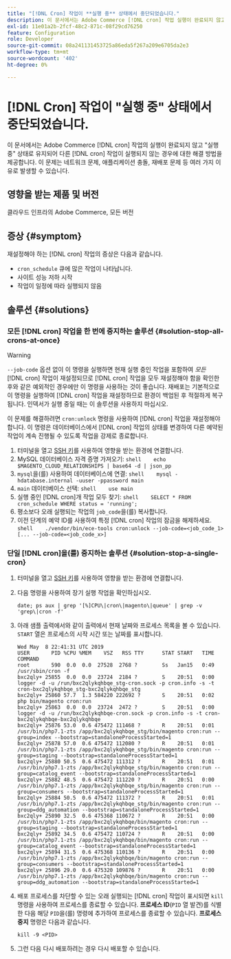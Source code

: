 ```yaml
---
title: "[!DNL Cron] 작업이 **실행 중** 상태에서 중단되었습니다."
description: 이 문서에서는 Adobe Commerce [!DNL cron] 작업 실행이 완료되지 않고 "실행 중" 상태로 유지되어 다른  [!DNL cron] 작업이 실행되지 않는 경우에 대한 해결 방법을 제공합니다. 이 문제는 네트워크 문제, 애플리케이션 충돌, 재배포 문제 등 여러 가지 이유로 발생할 수 있습니다.
exl-id: 11e01a2b-2fcf-48c2-871c-08f29cd76250
feature: Configuration
role: Developer
source-git-commit: 08a241131453725a86eda5f267a209e6705da2e3
workflow-type: tm+mt
source-wordcount: '402'
ht-degree: 0%

---
```


# [!DNL Cron] 작업이 &quot;실행 중&quot; 상태에서 중단되었습니다.

이 문서에서는 Adobe Commerce [!DNL cron] 작업의 실행이 완료되지 않고 &quot;실행 중&quot; 상태로 유지되어 다른 [!DNL cron] 작업이 실행되지 않는 경우에 대한 해결 방법을 제공합니다. 이 문제는 네트워크 문제, 애플리케이션 충돌, 재배포 문제 등 여러 가지 이유로 발생할 수 있습니다.

## 영향을 받는 제품 및 버전

클라우드 인프라의 Adobe Commerce, 모든 버전

## 증상 {#symptom}

재설정해야 하는 [!DNL cron] 작업의 증상은 다음과 같습니다.

* `cron_schedule` 큐에 많은 작업이 나타납니다.
* 사이트 성능 저하 시작
* 작업이 일정에 따라 실행되지 않음

## 솔루션 {#solutions}

### 모든 [!DNL cron] 작업을 한 번에 중지하는 솔루션 {#solution-stop-all-crons-at-once}

>[!WARNING]
>
>`--job-code` 옵션 없이 이 명령을 실행하면 현재 실행 중인 작업을 포함하여 *모든* [!DNL cron] 작업이 재설정되므로 [!DNL cron] 작업을 모두 재설정해야 함을 확인한 후와 같은 예외적인 경우에만 이 명령을 사용하는 것이 좋습니다. 재배포는 기본적으로 이 명령을 실행하여 [!DNL cron] 작업을 재설정하므로 환경이 백업된 후 적절하게 복구됩니다. 인덱서가 실행 중일 때는 이 솔루션을 사용하지 마십시오.

이 문제를 해결하려면 `cron:unlock` 명령을 사용하여 [!DNL cron] 작업을 재설정해야 합니다. 이 명령은 데이터베이스에서 [!DNL cron] 작업의 상태를 변경하여 다른 예약된 작업이 계속 진행될 수 있도록 작업을 강제로 종료합니다.

1. 터미널을 열고 [SSH 키](https://experienceleague.adobe.com/en/docs/commerce-cloud-service/user-guide/develop/secure-connections)를 사용하여 영향을 받는 환경에 연결합니다.
1. MySQL 데이터베이스 자격 증명 가져오기:    ```shell    echo $MAGENTO_CLOUD_RELATIONSHIPS | base64 -d | json_pp    ```
1. `mysql`을(를) 사용하여 데이터베이스에 연결:    ```shell    mysql -hdatabase.internal -uuser -ppassword main    ```
1. `main` 데이터베이스 선택:    ```shell    use main    ```
1. 실행 중인 [!DNL cron]개 작업 모두 찾기:    ```shell    SELECT * FROM cron_schedule WHERE status = 'running';    ```
1. 평소보다 오래 실행되는 작업의 `job_code`을(를) 복사합니다.
1. 이전 단계의 예약 ID를 사용하여 특정 [!DNL cron] 작업의 잠금을 해제하세요.    ```shell    ./vendor/bin/ece-tools cron:unlock --job-code=<job_code_1> [... --job-code=<job_code_x>]    ```

### 단일 [!DNL cron]을(를) 중지하는 솔루션 {#solution-stop-a-single-cron}

1. 터미널을 열고 [SSH 키](https://experienceleague.adobe.com/en/docs/commerce-cloud-service/user-guide/develop/secure-connections)를 사용하여 영향을 받는 환경에 연결합니다.
1. 다음 명령을 사용하여 장기 실행 작업을 확인하십시오.

   ```date; ps aux | grep '[%]CPU\|cron\|magento\|queue' | grep -v 'grep\|cron -f'```

1. 아래 샘플 출력에서와 같이 출력에서 현재 날짜와 프로세스 목록을 볼 수 있습니다. `START` 열은 프로세스의 시작 시간 또는 날짜를 표시합니다.

   ```
   Wed May  8 22:41:31 UTC 2019
   USER       PID %CPU %MEM    VSZ   RSS TTY      STAT START   TIME COMMAND
   root       590  0.0  0.0  27528  2768 ?        Ss   Jan15   0:49 /usr/sbin/cron -f
   bxc2qly+ 25855  0.0  0.0  23724  2184 ?        S    20:51   0:00 logger -d -u /run/bxc2qlykqhbqe_stg-cron.sock -p cron.info -s -t cron-bxc2qlykqhbqe_stg-bxc2qlykqhbqe_stg
   bxc2qly+ 25860 57.7  1.3 584220 222692 ?       S    20:51   0:02 php bin/magento cron:run
   bxc2qly+ 25863  0.0  0.0  23724  2472 ?        S    20:51   0:00 logger -d -u /run/bxc2qlykqhbqe-cron.sock -p cron.info -s -t cron-bxc2qlykqhbqe-bxc2qlykqhbqe
   bxc2qly+ 25876 53.0  0.6 475472 111468 ?       R    20:51   0:01 /usr/bin/php7.1-zts /app/bxc2qlykqhbqe_stg/bin/magento cron:run --group=index --bootstrap=standaloneProcessStarted=1
   bxc2qly+ 25878 57.0  0.6 475472 112080 ?       R    20:51   0:01 /usr/bin/php7.1-zts /app/bxc2qlykqhbqe_stg/bin/magento cron:run --group=staging --bootstrap=standaloneProcessStarted=1
   bxc2qly+ 25880 50.5  0.6 475472 111312 ?       R    20:51   0:01 /usr/bin/php7.1-zts /app/bxc2qlykqhbqe_stg/bin/magento cron:run --group=catalog_event --bootstrap=standaloneProcessStarted=1
   bxc2qly+ 25882 48.5  0.6 475472 111220 ?       R    20:51   0:00 /usr/bin/php7.1-zts /app/bxc2qlykqhbqe_stg/bin/magento cron:run --group=consumers --bootstrap=standaloneProcessStarted=1
   bxc2qly+ 25884 50.5  0.6 475472 111372 ?       R    20:51   0:01 /usr/bin/php7.1-zts /app/bxc2qlykqhbqe_stg/bin/magento cron:run --group=ddg_automation --bootstrap=standaloneProcessStarted=1
   bxc2qly+ 25890 32.5  0.6 475368 110672 ?       R    20:51   0:00 /usr/bin/php7.1-zts /app/bxc2qlykqhbqe/bin/magento cron:run --group=staging --bootstrap=standaloneProcessStarted=1
   bxc2qly+ 25892 34.5  0.6 475472 110724 ?       R    20:51   0:00 /usr/bin/php7.1-zts /app/bxc2qlykqhbqe/bin/magento cron:run --group=catalog_event --bootstrap=standaloneProcessStarted=1
   bxc2qly+ 25894 31.5  0.6 475368 110136 ?       R    20:51   0:00 /usr/bin/php7.1-zts /app/bxc2qlykqhbqe/bin/magento cron:run --group=consumers --bootstrap=standaloneProcessStarted=1
   bxc2qly+ 25896 29.0  0.6 475320 109876 ?       R    20:51   0:00 /usr/bin/php7.1-zts /app/bxc2qlykqhbqe/bin/magento cron:run --group=ddg_automation --bootstrap=standaloneProcessStarted=1
   ```

1. 배포 프로세스를 차단할 수 있는 오래 실행되는 [!DNL cron] 작업이 표시되면 `kill` 명령을 사용하여 프로세스를 종료할 수 있습니다. **프로세스 ID**(`PID` 열 발견)를 식별한 다음 해당 `PID`을(를) 명령에 추가하여 프로세스를 종료할 수 있습니다.
**프로세스 중지** 명령은 다음과 같습니다.

   ```kill -9 <PID>```

1. 그런 다음 다시 배포하려는 경우 다시 배포할 수 있습니다.
